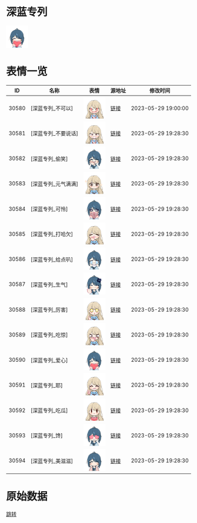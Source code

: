 # 深蓝专列

<img src="./cover.png" height="60" alt="cover" />

# 表情一览

|ID|名称|表情|源地址|修改时间|
|----|----|----|----|----|
|30580|[深蓝专列_不可以]|<img src="./pic/030580_%5B深蓝专列_不可以%5D.png" height="60" alt="不可以"/>|[链接](https://i0.hdslb.com/bfs/garb/e5b60e84298d1d9f1672420ab03971db4669211f.png)|2023-05-29 19:00:00|
|30581|[深蓝专列_不要说话]|<img src="./pic/030581_%5B深蓝专列_不要说话%5D.png" height="60" alt="不要说话"/>|[链接](https://i0.hdslb.com/bfs/garb/8fb6209386ce904606b969b29891420e611217ef.png)|2023-05-29 19:28:30|
|30582|[深蓝专列_偷笑]|<img src="./pic/030582_%5B深蓝专列_偷笑%5D.png" height="60" alt="偷笑"/>|[链接](https://i0.hdslb.com/bfs/garb/ec48e13b99d2f4eec7c96e3fe9242c73c52efda8.png)|2023-05-29 19:28:30|
|30583|[深蓝专列_元气满满]|<img src="./pic/030583_%5B深蓝专列_元气满满%5D.png" height="60" alt="元气满满"/>|[链接](https://i0.hdslb.com/bfs/garb/69ed4e84754600229fad7ffeca8724e384e5c253.png)|2023-05-29 19:28:30|
|30584|[深蓝专列_可怜]|<img src="./pic/030584_%5B深蓝专列_可怜%5D.png" height="60" alt="可怜"/>|[链接](https://i0.hdslb.com/bfs/garb/a6f2295febe9d5ec6985410543d6a9a634f25a80.png)|2023-05-29 19:28:30|
|30585|[深蓝专列_打哈欠]|<img src="./pic/030585_%5B深蓝专列_打哈欠%5D.png" height="60" alt="打哈欠"/>|[链接](https://i0.hdslb.com/bfs/garb/764c1428b79fb5146daf0fb7a8d29c261cf937a1.png)|2023-05-29 19:28:30|
|30586|[深蓝专列_给点叭]|<img src="./pic/030586_%5B深蓝专列_给点叭%5D.png" height="60" alt="给点叭"/>|[链接](https://i0.hdslb.com/bfs/garb/33fba806d5d82524eb328003033b69f36446b045.png)|2023-05-29 19:28:30|
|30587|[深蓝专列_生气]|<img src="./pic/030587_%5B深蓝专列_生气%5D.png" height="60" alt="生气"/>|[链接](https://i0.hdslb.com/bfs/garb/ea8d53c2a7a37570bb0e011850c1c02714e71ab6.png)|2023-05-29 19:28:30|
|30588|[深蓝专列_厉害]|<img src="./pic/030588_%5B深蓝专列_厉害%5D.png" height="60" alt="厉害"/>|[链接](https://i0.hdslb.com/bfs/garb/e0e14695213dfa16b39d39699303cab8a3183ae5.png)|2023-05-29 19:28:30|
|30589|[深蓝专列_吃惊]|<img src="./pic/030589_%5B深蓝专列_吃惊%5D.png" height="60" alt="吃惊"/>|[链接](https://i0.hdslb.com/bfs/garb/7a61f13f21c8efbaec2cc92ffcb74df1122163f7.png)|2023-05-29 19:28:30|
|30590|[深蓝专列_爱心]|<img src="./pic/030590_%5B深蓝专列_爱心%5D.png" height="60" alt="爱心"/>|[链接](https://i0.hdslb.com/bfs/garb/53ceeebce60db92d63a2187fcb6ff15dbf0289df.png)|2023-05-29 19:28:30|
|30591|[深蓝专列_耶]|<img src="./pic/030591_%5B深蓝专列_耶%5D.png" height="60" alt="耶"/>|[链接](https://i0.hdslb.com/bfs/garb/83b4d5174b88bb7243989577cc58ad517bf8cc49.png)|2023-05-29 19:28:30|
|30592|[深蓝专列_吃瓜]|<img src="./pic/030592_%5B深蓝专列_吃瓜%5D.png" height="60" alt="吃瓜"/>|[链接](https://i0.hdslb.com/bfs/garb/c933a0f3109e08fe2322c7e37ca63b834dfbd5bb.png)|2023-05-29 19:28:30|
|30593|[深蓝专列_馋]|<img src="./pic/030593_%5B深蓝专列_馋%5D.png" height="60" alt="馋"/>|[链接](https://i0.hdslb.com/bfs/garb/b4d321edba3572b43a32d861815dc9667ad0413d.png)|2023-05-29 19:28:30|
|30594|[深蓝专列_美滋滋]|<img src="./pic/030594_%5B深蓝专列_美滋滋%5D.png" height="60" alt="美滋滋"/>|[链接](https://i0.hdslb.com/bfs/garb/579cca65a9d3a877b59680cefc880cbb345caaef.png)|2023-05-29 19:28:30|

# 原始数据

[跳转](./raw.json)

